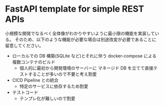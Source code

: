 # FastAPI template for simple REST APIs

小規模な開発でなるべく全体像がわかりやすいように最小限の機能を実装している。
そのため、以下のような機能が必要な場合は別途改変が必要であることに留意してください。

- ローカルでの DB 構築(SQLite など)とそれに伴う docker-compose による複数コンテナのビルド
  - 個人的に最初から開発環境のサーバーに マネージド DB を立てて直接テストすることが多いので不要と考え割愛
- CICD Pipeline との統合
  - 特定のサービスに依存するため割愛
- テストコード
  - テンプレ化が難しいので割愛
